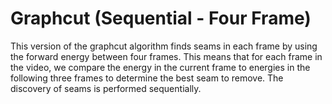 # Graphcut (Sequential - Four Frame)

This version of the graphcut algorithm finds seams in each frame by using the forward energy between four frames. 
This means that for each frame in the video, we compare the energy in the current frame to energies in the following three frames 
to determine the best seam to remove. The discovery of seams is performed sequentially.
